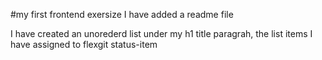 #my first frontend exersize
I have added a readme file

I have created an unorederd list under my h1 title paragrah,
the list items I have assigned to flexgit status-item